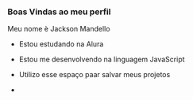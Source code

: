 ### Boas Vindas ao meu perfil 

Meu nome è Jackson Mandello

- Estou estudando na Alura
- Estou me desenvolvendo na linguagem JavaScript
- Utilizo esse espaço paar salvar meus projetos

- 
